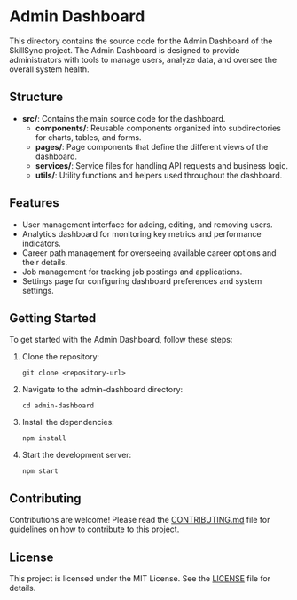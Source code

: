 # Admin Dashboard

This directory contains the source code for the Admin Dashboard of the SkillSync project. The Admin Dashboard is designed to provide administrators with tools to manage users, analyze data, and oversee the overall system health.

## Structure

- **src/**: Contains the main source code for the dashboard.
  - **components/**: Reusable components organized into subdirectories for charts, tables, and forms.
  - **pages/**: Page components that define the different views of the dashboard.
  - **services/**: Service files for handling API requests and business logic.
  - **utils/**: Utility functions and helpers used throughout the dashboard.

## Features

- User management interface for adding, editing, and removing users.
- Analytics dashboard for monitoring key metrics and performance indicators.
- Career path management for overseeing available career options and their details.
- Job management for tracking job postings and applications.
- Settings page for configuring dashboard preferences and system settings.

## Getting Started

To get started with the Admin Dashboard, follow these steps:

1. Clone the repository:
   ```
   git clone <repository-url>
   ```

2. Navigate to the admin-dashboard directory:
   ```
   cd admin-dashboard
   ```

3. Install the dependencies:
   ```
   npm install
   ```

4. Start the development server:
   ```
   npm start
   ```

## Contributing

Contributions are welcome! Please read the [CONTRIBUTING.md](../CONTRIBUTING.md) file for guidelines on how to contribute to this project.

## License

This project is licensed under the MIT License. See the [LICENSE](../LICENSE) file for details.